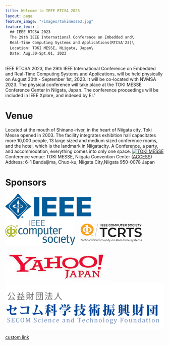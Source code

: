 ```yaml
---
title: Welcome to IEEE RTCSA 2023
layout: page
feature_image: "/images/tokimesse3.jpg"
feature_text: |
  ## IEEE RTCSA 2023
  The 29th IEEE International Conference on Embedded and\
  Real-Time Computing Systems and Applications(RTCSA'23)\
  Location: TOKI MESSE, Niigata, Japan\
  Date: Aug.30-Spt.01, 2023
---
```


IEEE RTCSA 2023, the 29th IEEE International Conference on Embedded and Real-Time Computing Systems and Applications, will be held physically on August 30th - September 1st, 2023. It will be co-located with NVMSA 2023. The physical conference will take place at the TOKI MESSE Conference Center in Niigata, Japan. The conference proceedings will be included in IEEE Xplore, and indexed by EI."

# Venue
Located at the mouth of Shinano-river, in the heart of Niigata city, Toki Messe opened in 2003. The facility integrates exhibition hall capacitates more 10,000 people, 13 large sized and medium sized conference rooms, and the hotel, which is the landmark in Niigatacity. A Conference, a party, and accommodation, everything comes into only one space.
[![TOKI MESSE](https://photo.nvcb.or.jp/photo/medium/640005.jpg)](https://www.tokimesse.com/english/outline/index.html)
Conference venue: TOKI MESSE, Niigata Convention Center ([ACCESS](https://www.tokimesse.com/english/access/index.html))\
Address: 6-1 Bandaijima, Chuo-ku, Niigata City,Niigata 950-0078 Japan

# Sponsors
[![IEEE](images/logos/ieee.png)](http://www.ieee.org)&nbsp;&nbsp;&nbsp;[![IEEE Computer Society](images/logos/ComputerSocietyLogo-RGB-stacked.gif)](http://www.computer.org)&nbsp;&nbsp;&nbsp;[![IEEE Computer Society TCRTS](images/logos/TCRTS-color.jpg)](https://cmte.ieee.org/tcrts/)

[![Yahoo Japan](images/logos/yahoo.jpg)](https://randd.yahoo.co.jp/en)
[![SECOM](images/logos/secom.png)](https://www.secomzaidan.jp/)

<a href="https://www.google.com/" style=" text-decoration: ; text-decoration-style: none;">custom link</a>
